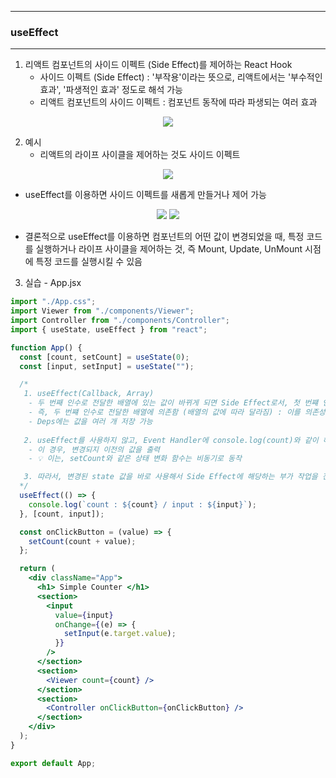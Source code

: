 -----
### useEffect
-----
1. 리액트 컴포넌트의 사이드 이펙트 (Side Effect)를 제어하는 React Hook
   - 사이드 이펙트 (Side Effect) : '부작용'이라는 뜻으로, 리액트에서는 '부수적인 효과', '파생적인 효과' 정도로 해석 가능
   - 리액트 컴포넌트의 사이드 이펙트 : 컴포넌트 동작에 따라 파생되는 여러 효과
<div align="center">
<img src="https://github.com/user-attachments/assets/c71dc90e-5055-4694-9ab0-79da2007d1a8">
</div>

2. 예시
   - 리액트의 라이프 사이클을 제어하는 것도 사이드 이펙트
<div align="center">
<img src="https://github.com/user-attachments/assets/225d89be-14e0-482d-9682-414e60ed3330">
</div>

  - useEffect를 이용하면 사이드 이펙트를 새롭게 만들거나 제어 가능
<div align="center">
<img src="https://github.com/user-attachments/assets/35fa13ea-51d3-4078-9ff3-22b0e26af7ad">
<img src="https://github.com/user-attachments/assets/62021c08-a3f9-4ef3-8085-0be5400eb98b">
</div>

  - 결론적으로 useEffect를 이용하면 컴포넌트의 어떤 값이 변경되었을 때, 특정 코드를 실행하거나 라이프 사이클을 제어하는 것, 즉 Mount, Update, UnMount 시점에 특정 코드를 실행시킬 수 있음

3. 실습 - App.jsx
```jsx
import "./App.css";
import Viewer from "./components/Viewer";
import Controller from "./components/Controller";
import { useState, useEffect } from "react";

function App() {
  const [count, setCount] = useState(0);
  const [input, setInput] = useState("");

  /*
   1. useEffect(Callback, Array)
    - 두 번째 인수로 전달한 배열에 있는 값이 바뀌게 되면 Side Effect로서, 첫 번쨰 인수로 전달한 콜백 함수를 실행시킴
    - 즉, 두 번쨰 인수로 전달한 배열에 의존함 (배열의 값에 따라 달라짐) : 이를 의존성 배열(Dependency Array, Depas)
    - Deps에는 값을 여러 개 저장 가능
  
   2. useEffect를 사용하지 않고, Event Handler에 console.log(count)와 같이 해당 state 값을 넣는 경우는 동일하지 않은가?
    - 이 경우, 변경되지 이전의 값을 출력
    - 💡 이는, setCount와 같은 상태 변화 함수는 비동기로 동작

   3. 따라서, 변경된 state 값을 바로 사용해서 Side Effect에 해당하는 부가 작업을 진행하려면 useEffect를 사용해야함
  */
  useEffect(() => {
    console.log(`count : ${count} / input : ${input}`);
  }, [count, input]);

  const onClickButton = (value) => {
    setCount(count + value);
  };

  return (
    <div className="App">
      <h1> Simple Counter </h1>
      <section>
        <input
          value={input}
          onChange={(e) => {
            setInput(e.target.value);
          }}
        />
      </section>
      <section>
        <Viewer count={count} />
      </section>
      <section>
        <Controller onClickButton={onClickButton} />
      </section>
    </div>
  );
}

export default App;
```
